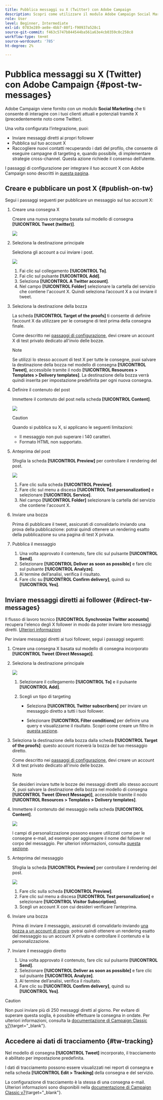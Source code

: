 ```yaml
---
title: Pubblica messaggi su X (Twitter) con Adobe Campaign
description: Scopri come utilizzare il modulo Adobe Campaign Social Marketing per pubblicare messaggi su X (precedentemente noto come Twitter) e inviare messaggi diretti ai tuoi follower
role: User
level: Beginner, Intermediate
exl-id: 0783e289-ae8e-4bb7-80f1-f90937a528c1
source-git-commit: f463c5747b844544ba561a63e4cb0359c0c258c8
workflow-type: tm+mt
source-wordcount: '785'
ht-degree: 2%

---
```



# Pubblica messaggi su X (Twitter) con Adobe Campaign {#post-tw-messages}

Adobe Campaign viene fornito con un modulo **Social Marketing** che ti consente di interagire con i tuoi clienti attuali e potenziali tramite X (precedentemente noto come Twitter).

Una volta configurata l’integrazione, puoi:

* Inviare messaggi diretti ai propri follower
* Pubblica sul tuo account X
* Raccogliere nuovi contatti recuperando i dati del profilo, che consente di eseguire campagne di targeting e, quando possibile, di implementare strategie cross-channel. Questa azione richiede il consenso dell’utente.


I passaggi di configurazione per integrare il tuo account X con Adobe Campaign sono descritti in [questa pagina](../connect/ac-tw.md).

## Creare e pubblicare un post X {#publish-on-tw}

Segui i passaggi seguenti per pubblicare un messaggio sul tuo account X:

1. Creare una consegna X

   Creare una nuova consegna basata sul modello di consegna **[!UICONTROL Tweet (twitter)]**.

   ![](assets/tw-new-delivery.png)

1. Seleziona la destinazione principale

   Seleziona gli account a cui inviare i post.

   ![](assets/tw-define-target.png)

   1. Fai clic sul collegamento **[!UICONTROL To]**.
   1. Fai clic sul pulsante **[!UICONTROL Add]**.
   1. Seleziona **[!UICONTROL A Twitter account]**.
   1. Nel campo **[!UICONTROL Folder]** selezionare la cartella del servizio che contiene l&#39;account X. Quindi seleziona l’account X a cui inviare il tweet.

1. Seleziona la destinazione della bozza

   La scheda **[!UICONTROL Target of the proofs]** ti consente di definire l’account X da utilizzare per le consegne di test prima della consegna finale.

   Come descritto nei [passaggi di configurazione](../connect/ac-tw.md#tw-test-account), devi creare un account X di test privato dedicato all&#39;invio delle bozze.

   >[!NOTE]
   >
   >Se utilizzi lo stesso account di test X per tutte le consegne, puoi salvare la destinazione della bozza nel modello di consegna **[!UICONTROL Tweet]**, accessibile tramite il nodo **[!UICONTROL Resources > Templates > Delivery templates]**. La destinazione della bozza verrà quindi inserita per impostazione predefinita per ogni nuova consegna.

1. Definire il contenuto del post

   Immettere il contenuto del post nella scheda **[!UICONTROL Content]**.

   ![](assets/tw-delivery-content.png)

   >[!CAUTION]
   >
   >Quando si pubblica su X, si applicano le seguenti limitazioni:
   >
   >* Il messaggio non può superare i 140 caratteri.
   >* Formato HTML non supportato.
   >

1. Anteprima del post

   Sfoglia la scheda **[!UICONTROL Preview]** per controllare il rendering del post.

   ![](assets/tw-delivery-preview.png)

   1. Fare clic sulla scheda **[!UICONTROL Preview]**.
   1. Fare clic sul menu a discesa **[!UICONTROL Test personalization]** e selezionare **[!UICONTROL Service]**.
   1. Nel campo **[!UICONTROL Folder]** selezionare la cartella del servizio che contiene l&#39;account X.

1. Inviare una bozza

   Prima di pubblicare il tweet, assicurati di convalidarlo inviando una prova della pubblicazione: potrai quindi ottenere un rendering esatto della pubblicazione su una pagina di test X privata.

1. Pubblica il messaggio

   1. Una volta approvato il contenuto, fare clic sul pulsante **[!UICONTROL Send]**.
   1. Selezionare **[!UICONTROL Deliver as soon as possible]** e fare clic sul pulsante **[!UICONTROL Analyze]**.
   1. Al termine dell’analisi, verifica il risultato.
   1. Fare clic su **[!UICONTROL Confirm delivery]**, quindi su **[!UICONTROL Yes]**.

## Inviare messaggi diretti ai follower {#direct-tw-messages}

Il flusso di lavoro tecnico **[!UICONTROL Synchronize Twitter accounts]** recupera l&#39;elenco degli X follower in modo da poter inviare loro messaggi diretti. [Ulteriori informazioni](../connect/ac-tw.md#synchro-tw-accounts)

Per inviare messaggi diretti ai tuoi follower, segui i passaggi seguenti:

1. Creare una consegna X basata sul modello di consegna incorporato **[!UICONTROL Tweet (Direct Message)]**.

1. Seleziona la destinazione principale

   ![](assets/tw-dm-define-target.png)

   1. Selezionare il collegamento **[!UICONTROL To]** e il pulsante **[!UICONTROL Add]**.

   1. Scegli un tipo di targeting

      * Seleziona **[!UICONTROL Twitter subscribers]** per inviare un messaggio diretto a tutti i tuoi follower.

      * Selezionare **[!UICONTROL Filter conditions]** per definire una query e visualizzarne il risultato. Scopri come creare un filtro in [questa sezione](../audiences/create-filters.md#advanced-filters).

1. Seleziona la destinazione della bozza dalla scheda **[!UICONTROL Target of the proofs]**: questo account riceverà la bozza del tuo messaggio diretto.

   Come descritto nei [passaggi di configurazione](../connect/ac-tw.md#tw-test-account), devi creare un account X di test privato dedicato all&#39;invio delle bozze.


   >[!NOTE]
   >
   >Se desideri inviare tutte le bozze dei messaggi diretti allo stesso account X, puoi salvare la destinazione della bozza nel modello di consegna **[!UICONTROL Tweet (Direct Message)]**, accessibile tramite il nodo **[!UICONTROL Resources > Templates > Delivery templates]**.

1. Immettere il contenuto del messaggio nella scheda **[!UICONTROL Content]**.

   ![](assets/tw-dm-content.png)

   I campi di personalizzazione possono essere utilizzati come per le consegne e-mail, ad esempio per aggiungere il nome del follower nel corpo del messaggio. Per ulteriori informazioni, consulta [questa sezione](../send/personalize.md).

1. Anteprima del messaggio

   Sfoglia la scheda **[!UICONTROL Preview]** per controllare il rendering del post.

   ![](assets/tw-dm-preview.png)

   1. Fare clic sulla scheda **[!UICONTROL Preview]**.
   1. Fare clic sul menu a discesa **[!UICONTROL Test personalization]** e selezionare **[!UICONTROL Visitor Subscription]**.
   1. Scegli un account X con cui desideri verificare l’anteprima.

1. Inviare una bozza

   Prima di inviare il messaggio, assicurati di convalidarlo inviando [una bozza a un account di prova](../send/preview-and-proof.md): potrai quindi ottenere un rendering esatto del messaggio su un account X privato e controllare il contenuto e la personalizzazione.

1. Inviare il messaggio diretto

   1. Una volta approvato il contenuto, fare clic sul pulsante **[!UICONTROL Send]**.
   1. Selezionare **[!UICONTROL Deliver as soon as possible]** e fare clic sul pulsante **[!UICONTROL Analyze]**.
   1. Al termine dell’analisi, verifica il risultato.
   1. Fare clic su **[!UICONTROL Confirm delivery]**, quindi su **[!UICONTROL Yes]**.

>[!CAUTION]
>
>Non puoi inviare più di 250 messaggi diretti al giorno. Per evitare di superare questa soglia, è possibile effettuare la consegna in ondate. Per ulteriori informazioni, consulta la [documentazione di Campaign Classic v7](https://experienceleague.adobe.com/docs/campaign-classic/using/sending-messages/key-steps-when-creating-a-delivery/steps-sending-the-delivery.html#sending-using-multiple-waves){target="_blank"}.


## Accedere ai dati di tracciamento {#tw-tracking}

Nel modello di consegna **[!UICONTROL Tweet]** incorporato, il tracciamento è abilitato per impostazione predefinita.

I dati di tracciamento possono essere visualizzati nei report di consegna e nella scheda **[!UICONTROL Edit > Tracking]** della consegna e del servizio.

La configurazione di tracciamento è la stessa di una consegna e-mail. Ulteriori informazioni sono disponibili nella [documentazione di Campaign Classic v7](https://experienceleague.adobe.com/docs/campaign-classic/using/sending-messages/monitoring-deliveries/about-delivery-monitoring.html?lang=it){target="_blank"}.

